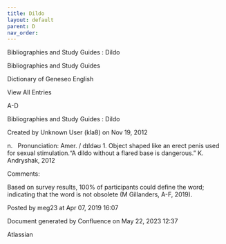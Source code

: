```yaml
---
title: Dildo
layout: default
parent: D
nav_order:
---
```


Bibliographies and Study Guides : Dildo

Bibliographies and Study Guides

Dictionary of Geneseo English

View All Entries

A-D

Bibliographies and Study Guides : Dildo

Created by  Unknown User (kla8) on Nov 19, 2012

n.   Pronunciation: Amer. / dɪldəʊ 1. Object shaped like an erect penis used for sexual stimulation.“A dildo without a flared base is dangerous.” K. Andryshak, 2012

Comments:

Based on survey results, 100% of participants could define the word; indicating that the word is not obsolete (M Gillanders, A-F, 2019).

Posted by meg23 at Apr 07, 2019 16:07

Document generated by Confluence on May 22, 2023 12:37

Atlassian
